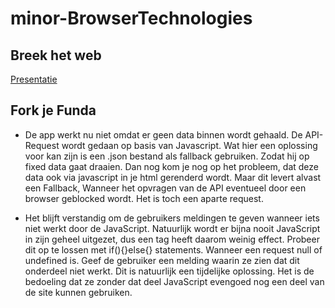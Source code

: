 # minor-BrowserTechnologies 

## Breek het web
[Presentatie](/Breek%20het%20Web/Custom%20Fonts.pdf)

## Fork je Funda

* De app werkt nu niet omdat er geen data binnen wordt gehaald. De API-Request wordt
gedaan op basis van Javascript. Wat hier een oplossing voor kan zijn is een .json bestand als
fallback gebruiken. Zodat hij op fixed data gaat draaien. Dan nog kom je nog op het probleem,
dat deze data ook via javascript in je html gerenderd wordt. Maar dit levert alvast een Fallback,
Wanneer het opvragen van de API eventueel door een browser geblocked wordt. Het is toch een aparte request.

* Het blijft verstandig om de gebruikers meldingen te geven wanneer iets niet werkt door de JavaScript.
Natuurlijk wordt er bijna nooit JavaScript in zijn geheel uitgezet, dus een <noscipt></noscript> tag 
heeft daarom weinig effect. Probeer dit op te lossen met if(){}else{} statements. Wanneer een request
null of undefined is. Geef de gebruiker een melding waarin ze zien dat dit onderdeel niet werkt.
Dit is natuurlijk een tijdelijke oplossing. Het is de bedoeling dat ze zonder dat deel JavaScript evengoed
nog een deel van de site kunnen gebruiken.